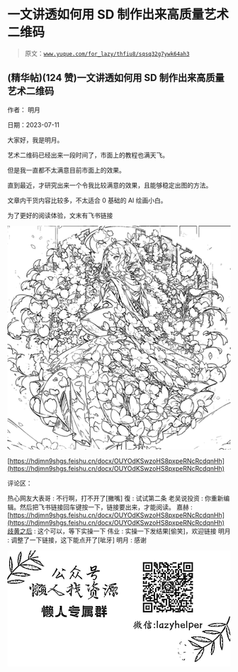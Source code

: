 # 一文讲透如何用 SD 制作出来高质量艺术二维码

> 原文：[`www.yuque.com/for_lazy/thfiu8/sqsq32g7ywk64ah3`](https://www.yuque.com/for_lazy/thfiu8/sqsq32g7ywk64ah3)



## (精华帖)(124 赞)一文讲透如何用 SD 制作出来高质量艺术二维码 

作者： 明月 

日期：2023-07-11 

大家好，我是明月。 

艺术二维码已经出来一段时间了，市面上的教程也满天飞。 

但是我一直都不太满意目前市面上的效果。 

直到最近，才研究出来一个令我比较满意的效果，且能够稳定出图的方法。 

文章内干货内容比较多，不太适合 0 基础的 AI 绘画小白。 

为了更好的阅读体验，文末有飞书链接 

![](img/54eff2c974e52205bb0a875a9c01e371.png) 

[https://hdjmn9shgs.feishu.cn/docx/OUYOdKSwzoHS8pxpeRNcRcdqnHh](https://hdjmn9shgs.feishu.cn/docx/OUYOdKSwzoHS8pxpeRNcRcdqnHh) 

评论区： 

热心网友大表哥 : 不行啊，打不开了[撇嘴] 復 : 试试第二条 老吴说投资 : 你重新编辑。然后把飞书链接回车键按一下，链接要出来，才能阅读。 嘉赫 : [https://hdjmn9shgs.feishu.cn/docx/OUYOdKSwzoHS8pxpeRNcRcdqnHh](https://hdjmn9shgs.feishu.cn/docx/OUYOdKSwzoHS8pxpeRNcRcdqnHh)歧黄之后 : 这个可以，等下实操一下 伟业 : 实操一下发结果[偷笑]，欢迎链接 明月 : 调整了一下链接，这下能点开了[呲牙] 明月 : 感谢 

![](img/894d30a529e7c37bcd3392323c99941c.png)  